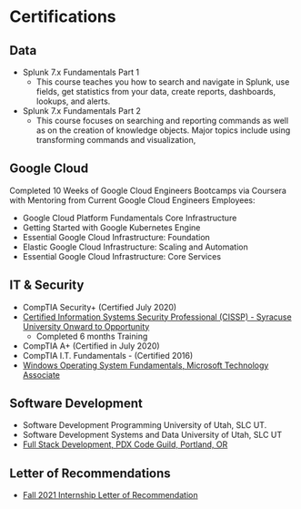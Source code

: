 # Certifications

## Data
- Splunk 7.x Fundamentals Part 1 
  - This course teaches you how to search and navigate in Splunk, use fields, get statistics from your data, create reports, dashboards, lookups, and alerts. 
- Splunk 7.x Fundamentals Part 2
  - This course focuses on searching and reporting commands as well as on the creation of knowledge objects. Major topics include using transforming commands and visualization,

## Google Cloud
Completed 10 Weeks of Google Cloud Engineers Bootcamps via Coursera with Mentoring from Current Google Cloud Engineers Employees: 

- Google Cloud Platform Fundamentals Core Infrastructure
- Getting Started with Google Kubernetes Engine
- Essential Google Cloud Infrastructure: Foundation
- Elastic Google Cloud Infrastructure: Scaling and Automation
- Essential Google Cloud Infrastructure: Core Services

## IT & Security
- CompTIA Security+ (Certified July 2020)
- [Certified Information Systems Security Professional (CISSP) - Syracuse University Onward to Opportunity](https://github.com/vladimirantigua/Certificates/blob/main/certified_info_sys_security_prof_CISSP.png)
  - Completed 6 months Training 
- CompTIA A+ (Certified in July 2020)
- CompTIA I.T. Fundamentals - (Certified 2016)
- [Windows Operating System Fundamentals, Microsoft Technology Associate](https://github.com/vladimirantigua/Certificates/blob/main/microsoft_technology_associate.png)

## Software Development
- Software Development Programming University of Utah, SLC UT.
- Software Development Systems and Data University of Utah, SLC UT
- [Full Stack Development, PDX Code Guild, Portland, OR](https://github.com/vladimirantigua/Certificates/blob/main/fullstack_developer_bootcamp.png)

## Letter of Recommendations
- [Fall 2021 Internship Letter of Recommendation](https://github.com/vladimirantigua/Certificates/blob/main/romaric_corp_internship_rec_letter_fall2021.png)
